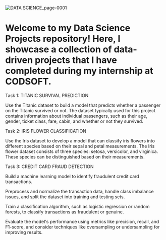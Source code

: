 ![DATA SCIENCE_page-0001](https://github.com/ReeSupp/desktop-tutorial/assets/142726717/fd1ed846-96d5-4cf8-b1d3-8800c9ab48e8)

# Welcome to my Data Science Projects repository! Here, I showcase a collection of data-driven projects that I have completed during my internship at CODSOFT.

Task 1: TITANIC SURVIVAL PREDICTION

Use the Titanic dataset to build a model that predicts whether a passenger on the Titanic survived or not.
The dataset typically used for this project contains information
about individual passengers, such as their age, gender, ticket
class, fare, cabin, and whether or not they survived.

Task 2: IRIS FLOWER CLASSIFICATION

Use the Iris dataset to develop a model that can classify iris
flowers into different species based on their sepal and petal
measurements. The Iris flower dataset consists of three species: setosa, versicolor,
and virginica. These species can be distinguished based on their
measurements.

Task 3: CREDIT CARD FRAUD DETECTION

Build a machine learning model to identify fraudulent credit card
   transactions.

 Preprocess and normalize the transaction data, handle class
   imbalance issues, and split the dataset into training and testing sets.

Train a classification algorithm, such as logistic regression or random
   forests, to classify transactions as fraudulent or genuine.

 Evaluate the model's performance using metrics like precision, recall,
   and F1-score, and consider techniques like oversampling or
   undersampling for improving results.
